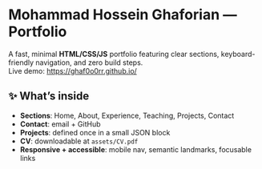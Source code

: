 # Mohammad Hossein Ghaforian — Portfolio

A fast, minimal **HTML/CSS/JS** portfolio featuring clear sections, keyboard-friendly navigation, and zero build steps.  
Live demo: https://ghaf0o0rr.github.io/

## ✨ What’s inside
- **Sections**: Home, About, Experience, Teaching, Projects, Contact
- **Contact**: email + GitHub 
- **Projects**: defined once in a small JSON block 
- **CV**: downloadable at `assets/CV.pdf`
- **Responsive + accessible**: mobile nav, semantic landmarks, focusable links



